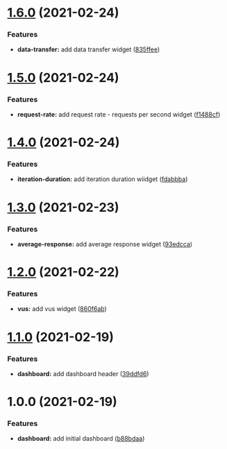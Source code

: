 # [1.6.0](https://github.com/matthewthomasgb/k6-aws-cloudwatch-cdk/compare/v1.5.0...v1.6.0) (2021-02-24)


### Features

* **data-transfer:** add data transfer widget ([835ffee](https://github.com/matthewthomasgb/k6-aws-cloudwatch-cdk/commit/835ffeeeede911a40a4ace095e392017978614f2))

# [1.5.0](https://github.com/matthewthomasgb/k6-aws-cloudwatch-cdk/compare/v1.4.0...v1.5.0) (2021-02-24)


### Features

* **request-rate:** add request rate - requests per second widget ([f1488cf](https://github.com/matthewthomasgb/k6-aws-cloudwatch-cdk/commit/f1488cfb8bf9350c2e872d37f83e31c84625586c))

# [1.4.0](https://github.com/matthewthomasgb/k6-aws-cloudwatch-cdk/compare/v1.3.0...v1.4.0) (2021-02-24)


### Features

* **iteration-duration:** add iteration duration wiidget ([fdabbba](https://github.com/matthewthomasgb/k6-aws-cloudwatch-cdk/commit/fdabbba9b09966b21b06a6be7af3a527600b63a6))

# [1.3.0](https://github.com/matthewthomasgb/k6-aws-cloudwatch-cdk/compare/v1.2.0...v1.3.0) (2021-02-23)


### Features

* **average-response:** add average response widget ([93edcca](https://github.com/matthewthomasgb/k6-aws-cloudwatch-cdk/commit/93edcca8f6d526b9dc2c475421eb0ee406604037))

# [1.2.0](https://github.com/matthewthomasgb/k6-aws-cloudwatch-cdk/compare/v1.1.0...v1.2.0) (2021-02-22)


### Features

* **vus:** add vus widget ([860f6ab](https://github.com/matthewthomasgb/k6-aws-cloudwatch-cdk/commit/860f6ab220a2e939e1a3b8e8396f2eb70af969f4))

# [1.1.0](https://github.com/matthewthomasgb/k6-aws-cloudwatch-cdk/compare/v1.0.0...v1.1.0) (2021-02-19)


### Features

* **dashboard:** add dashboard header ([39ddfd6](https://github.com/matthewthomasgb/k6-aws-cloudwatch-cdk/commit/39ddfd6564537ef2221d9fbea9a25a3436486a38))

# 1.0.0 (2021-02-19)


### Features

* **dashboard:** add initial dashboard ([b88bdaa](https://github.com/matthewthomasgb/k6-aws-cloudwatch-cdk/commit/b88bdaafd518181f79721edf360583ae168f9f7c))
